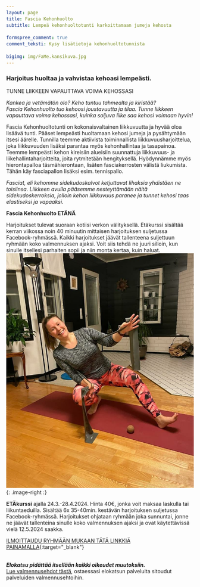 ```yaml
---
layout: page
title: Fascia Kehonhuolto
subtitle: Lempeä kehonhuoltotunti karkoittamaan jumeja kehosta

formspree_comment: true
comment_teksti: Kysy lisätietoja kehonhuoltotunnista

bigimg: img/FaMe.kansikuva.jpg
---
```


### Harjoitus huoltaa ja vahvistaa kehoasi lempeästi.
<p></p>
<p class="otsikkolistapalkki">
TUNNE LIIKKEEN VAPAUTTAVA VOIMA KEHOSSASI
</p>


*Kankea ja vetämätön olo? Keho tuntuu tahmealta ja kiristää?*  
*Fascia Kehonhuolto tuo kehoosi joustavuutta ja tilaa. Tunne liikkeen vapauttava voima kehossasi, kuinka soljuva liike saa kehosi voimaan hyvin!*

Fascia Kehonhuoltotunti on kokonaisvaltainen liikkuvuutta ja hyvää oloa lisäävä tunti. Pääset lempeästi huoltamaan kehosi jumeja ja pysähtymään itsesi äärelle. Tunnilla teemme aktiivista toiminnallista liikkuvuusharjoittelua, joka liikkuvuuden lisäksi parantaa myös kehonhallintaa ja tasapainoa. Teemme lempeästi kehon kireisiin alueisiin
suunnattuja liikkuvuus- ja liikehallintaharjoitteita, joita rytmitetään hengityksellä. Hyödynnämme myös hierontapalloa täsmähierontaan, lisäten fasciakerrosten välistä liukumista. Tähän käy fasciapallon lisäksi esim. tennispallo.

*Fasciat, eli kehomme sidekudoskalvot ketjuttavat lihaksia yhdistäen ne toisiinsa. Liikkeen avulla pääsemme nesteyttämään näitä sidekudoskerroksia, jolloin kehon liikkuvuus paranee ja tunnet kehosi taas elastiseksi ja vapaaksi.*

**Fascia Kehonhuolto ETÄNÄ**
  
Harjoitukset tulevat suoraan kotiisi verkon välityksellä. Etäkurssi sisältää kerran viikossa noin 40 minuutin mittaisen harjoituksen suljetussa Facebook-ryhmässä. Kaikki harjoitukset jäävät tallenteena suljettuun ryhmään koko valmennuksen ajaksi. Voit siis tehdä ne juuri silloin, kun sinulle itsellesi parhaiten sopii ja niin monta kertaa, kuin haluat.
![fasciamethod](/img/Fame.mainoskuva.jpg "Kehuonhuolto"){: .image-right :}

**ETÄkurssi** ajalla 24.3.-28.4.2024. Hinta 40€, jonka voit maksaa laskulla tai liikuntaeduilla. Sisältää 6x 35-40min. kestävän harjoituksen suljetussa Facebook-ryhmässä. Harjoitukset ohjataan ryhmään joka sunnuntai, jonne ne jäävät tallenteina sinulle koko valmennuksen ajaksi ja ovat käytettävissä vielä 12.5.2024 saakka.

[ILMOITTAUDU RYHMÄÄN MUKAAN TÄTÄ LINKKIÄ PAINAMALLA](https://forms.gle/YLqrRA9ybiDimqRd6){:target="_blank"}
<br/><br/>

**_Elokatsu pidättää itsellään kaikki oikeudet muutoksiin._**  
[Lue valmennusehdot tästä](/valmennusehdot), ostaessasi elokatsun palveluita sitoudut palveluiden valmennusehtoihin.